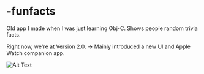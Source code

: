 # -funfacts
Old app I made when I was just learning Obj-C. Shows people random trivia facts.

Right now, we're at Version 2.0. -> Mainly introduced a new UI and Apple Watch companion app.

![Alt Text](http://preview.ibb.co/mxU0wT/Screen_Shot_2018_05_21_at_2_50_44_PM.png)
